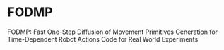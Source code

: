 # FODMP
FODMP: Fast One-Step Diffusion of Movement Primitives Generation for Time-Dependent Robot Actions
Code for Real World Experiments